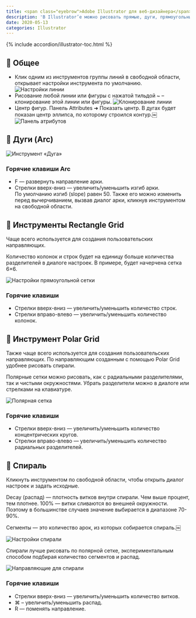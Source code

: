 ```yaml
---
title: <span class="eyebrow">Adobe Illustrator для веб-дизайнера</span> 3)&nbsp;Линии и&nbsp;сетки
description: 'В Illustrator’е можно рисовать прямые, дуги, прямоугольные и полярные сетки.'
date: 2020-05-13
categories: Illustrator
---
```


{% include accordion/illustrator-toc.html %}


<h2 class="main-subhead is-smaller">🔵 Общее</h2>
<ul>
<li>
  Клик одним из&nbsp;инструментов группы линий в&nbsp;свободной области, открывает настройки инструмента по&nbsp;умолчанию.
  <img src="{{ site.assets }}/img/blog/2020/05-13/01-line-segment-tool-options.png" alt="Настройки линии">
</li>
<li>
  Рисование любой линии или фигуры с&nbsp;нажатой тильдой ~ – клонирование этой линии или фигуры.
  <img src="{{ site.assets }}/img/blog/2020/05-13/02-cloning-line.png" alt="Клонирование линии">
</li>
<li>
  Центр фигур. Панель Attributes ➜ Показать центр. В&nbsp;дугах будет показан центр эллипса, по&nbsp;которому строился контур.￼
  <img src="{{ site.assets }}/img/blog/2020/05-13/03-appearance-attributes-center.png" alt="Панель атрибутов">
</li>
</ul>

<h2 class="main-subhead is-smaller">🔵 Дуги (Arc)</h2>
<img src="{{ site.assets }}/img/blog/2020/05-13/04-arc-tool.png" alt="Инструмент «Дуга»">
<h3 class="h4">Горячие клавиши Arc</h3>
<ul>
<li>F&nbsp;— развернуть направление арки.</li>
<li>Стрелки вверх-вниз&nbsp;— увеличить/уменьшить изгиб арки. По&nbsp;умолчанию изгиб (slope) равен 50. Также его можно изменить перед вычерчиванием, вызвав диалог арки, кликнув инструментом на&nbsp;свободной области.</li>
</ul>

<h2 class="main-subhead is-smaller">🔵 Инструменты Rectangle Grid</h2>
<p>Чаще всего используется для создания пользовательских направляющих. </p>
<p>Количество колонок и&nbsp;строк будет на&nbsp;единицу больше количества разделителей в&nbsp;диалоге настроек. В&nbsp;примере, будет начерчена сетка 6×6.</p>
<img src="{{ site.assets }}/img/blog/2020/05-13/05-rectangular-grid-tool-options.png" alt="Настройки прямоугольной сетки">

<h3 class="h4">Горячие клавиши</h3>
<ul>
<li>Стрелки вверх-вниз&nbsp;— увеличить/уменьшить количество строк.</li>
<li>Стрелки вправо-влево&nbsp;— увеличить/уменьшить количество колонок. </li>
</ul>

<h2 class="main-subhead is-smaller">🔵 Инструмент Polar Grid</h2>
<p>Также чаще всего используется для создания пользовательских направляющих. По&nbsp;направляющим созданным с&nbsp;помощью Polar Grid удобнее рисовать спирали. </p>
<p>Полярные сетки можно рисовать, как с&nbsp;радиальными разделителями, так и&nbsp;чистыми окружностями. Убрать разделители можно в&nbsp;диалоге или стрелками на&nbsp;клавиатуре.</p>

<img src="{{ site.assets }}/img/blog/2020/05-13/06-polar-grid.png" alt="Полярная сетка">
<h3 class="h4">Горячие клавиши</h3>
<ul>
<li>Стрелки вверх-вниз&nbsp;— увеличить/уменьшить количество концентрических кругов.</li>
<li>Стрелки вправо-влево&nbsp;— увеличить/уменьшить количество радиальных разделителей.</li>
</ul>

<h2 class="main-subhead is-smaller">🔵 Спираль</h2>
<p>Кликнуть инструментом по&nbsp;свободной области, чтобы открыть диалог настроек и&nbsp;задать исходные.</p>
<p>Decay (распад)&nbsp;— плотность витков внутри спирали. Чем выше процент, тем плотнее.&nbsp;100%&nbsp;— витки сливаются во&nbsp;внешней окружности. Поэтому в&nbsp;большинстве случаев значение выбирается в&nbsp;диапазоне <span class="nobr">70-90%.</span></p>
<p>Сегменты&nbsp;— это количество арок, из&nbsp;которых собирается спираль.￼</p>
<img src="{{ site.assets }}/img/blog/2020/05-13/07-spiral-options.png" alt="Настройки спирали">
<p>Спирали лучше рисовать по&nbsp;полярной сетке, экспериментальным способом подбирая количество сегментов и&nbsp;распад.</p>
<img src="{{ site.assets }}/img/blog/2020/05-13/08-spiral-guides.png" alt="Направляющие для спирали">

<h3 class="h4">Горячие клавиши</h3>
<ul>
<li>Стрелки вверх-вниз&nbsp;— увеличить/уменьшить количество витков.</li>
<li>⌘ – увеличить/уменьшить распад.</li>
<li>R&nbsp;— поменять направление.</li>
</ul>
